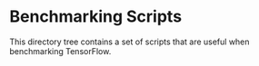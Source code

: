 # Benchmarking Scripts

This directory tree contains a set of scripts that are useful when benchmarking
TensorFlow.

